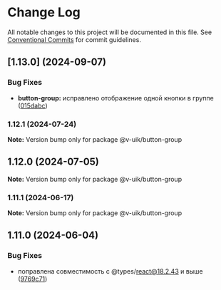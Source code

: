 # Change Log

All notable changes to this project will be documented in this file.
See [Conventional Commits](https://conventionalcommits.org) for commit guidelines.

## [1.13.0] (2024-09-07)


### Bug Fixes

* **button-group:** исправлено отображение одной кнопки в группе ([015dabc](#))



### 1.12.1 (2024-07-24)

**Note:** Version bump only for package @v-uik/button-group





## 1.12.0 (2024-07-05)

**Note:** Version bump only for package @v-uik/button-group





### 1.11.1 (2024-06-17)

**Note:** Version bump only for package @v-uik/button-group





## 1.11.0 (2024-06-04)


### Bug Fixes

* поправлена совместимость с @types/react@18.2.43 и выше ([9769c71](#))
